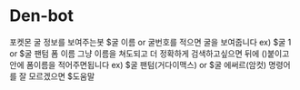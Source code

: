 # Den-bot
포켓몬 굴 정보를 보여주는봇
$굴 이름 or 굴번호를 적으면 굴을 보여줍니다
ex) $굴 1 or $굴 팬텀
폼 이름
그냥 이름을 쳐도되고 더 정확하게 검색하고싶으면
뒤에 ()붙이고 안에 폼이름을 적어주면됩니다
ex) $굴 팬텀(거다이맥스) or $굴 에써르(암컷)
명령어를 잘 모르겠으면
$도움말
